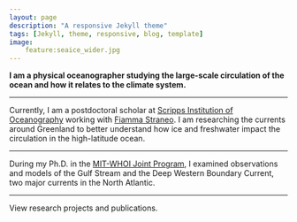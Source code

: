 ```yaml
---
layout: page
description: "A responsive Jekyll theme"
tags: [Jekyll, theme, responsive, blog, template]
image: 
    feature:seaice_wider.jpg
---
```


**I am a physical oceanographer studying the large-scale circulation of the ocean and how it relates to the climate system.**

---

Currently, I am a postdoctoral scholar at [Scripps Institution of Oceanography](https://scripps.ucsd.edu/) working with [Fiamma Straneo](https://twitter.com/fstraneo). I am researching the currents around Greenland to better understand how ice and freshwater impact the circulation in the high-latitude ocean. 

---

During my Ph.D. in the [MIT-WHOI Joint Program](https://mit.whoi.edu/), I examined observations and models of the Gulf Stream and the Deep Western Boundary Current, two major currents in the North Atlantic.

---

View research projects and publications.

